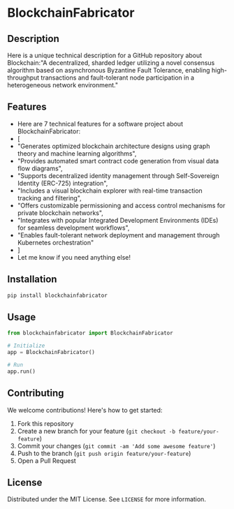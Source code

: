 # BlockchainFabricator

## Description

Here is a unique technical description for a GitHub repository about Blockchain:"A decentralized, sharded ledger utilizing a novel consensus algorithm based on asynchronous Byzantine Fault Tolerance, enabling high-throughput transactions and fault-tolerant node participation in a heterogeneous network environment."

## Features

- Here are 7 technical features for a software project about BlockchainFabricator:
- [
- "Generates optimized blockchain architecture designs using graph theory and machine learning algorithms",
- "Provides automated smart contract code generation from visual data flow diagrams",
- "Supports decentralized identity management through Self-Sovereign Identity (ERC-725) integration",
- "Includes a visual blockchain explorer with real-time transaction tracking and filtering",
- "Offers customizable permissioning and access control mechanisms for private blockchain networks",
- "Integrates with popular Integrated Development Environments (IDEs) for seamless development workflows",
- "Enables fault-tolerant network deployment and management through Kubernetes orchestration"
- ]
- Let me know if you need anything else!
## Installation

```bash
pip install blockchainfabricator
```

## Usage

```python
from blockchainfabricator import BlockchainFabricator

# Initialize
app = BlockchainFabricator()

# Run
app.run()
```

## Contributing

We welcome contributions! Here's how to get started:

1. Fork this repository
2. Create a new branch for your feature (`git checkout -b feature/your-feature`)
3. Commit your changes (`git commit -am 'Add some awesome feature'`)
4. Push to the branch (`git push origin feature/your-feature`)
5. Open a Pull Request

## License

Distributed under the MIT License. See `LICENSE` for more information.
